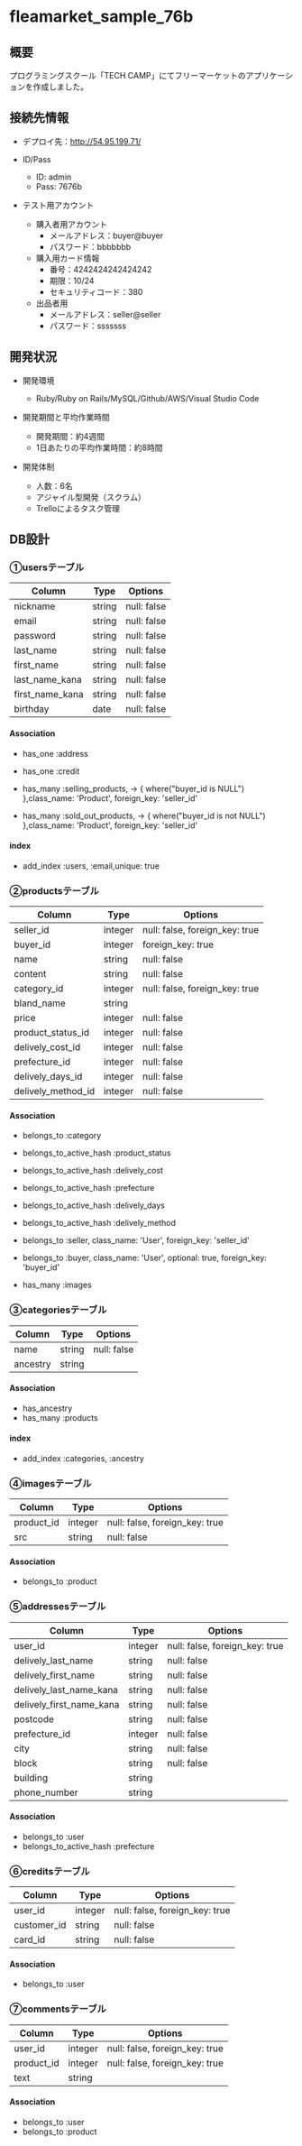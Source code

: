 # fleamarket_sample_76b


## 概要
プログラミングスクール「TECH CAMP」にてフリーマーケットのアプリケーションを作成しました。

## 接続先情報
- デプロイ先：http://54.95.199.71/

- ID/Pass
  - ID: admin
  - Pass: 7676b
  
- テスト用アカウント
  - 購入者用アカウント
    - メールアドレス：buyer@buyer
    - パスワード：bbbbbbb
  - 購入用カード情報
    - 番号：4242424242424242
    - 期限：10/24
    - セキュリティコード：380
  - 出品者用
    - メールアドレス：seller@seller
    - パスワード：sssssss

## 開発状況
- 開発環境
  - Ruby/Ruby on Rails/MySQL/Github/AWS/Visual Studio Code
  
- 開発期間と平均作業時間
  - 開発期間：約4週間
  - 1日あたりの平均作業時間：約8時間
  
- 開発体制
  - 人数：6名
  - アジャイル型開発（スクラム）
  - Trelloによるタスク管理

## DB設計
### ①usersテーブル
|Column|Type|Options|
|------|----|-------|
|nickname|string|null: false|
|email|string|null: false|
|password|string|null: false|
|last_name|string|null: false|
|first_name|string|null: false|
|last_name_kana|string|null: false|
|first_name_kana|string|null: false|
|birthday|date|null: false|

#### Association
- has_one :address
- has_one :credit

- has_many :selling_products, -> { where("buyer_id is NULL") },class_name: 'Product', foreign_key: 'seller_id'
- has_many :sold_out_products, -> { where("buyer_id is not NULL") },class_name: 'Product', foreign_key: 'seller_id'


#### index
- add_index :users, :email,unique: true

### ②productsテーブル
|Column|Type|Options|
|------|----|-------|
|seller_id|integer|null: false, foreign_key: true|
|buyer_id|integer|foreign_key: true|
|name|string|null: false|
|content|string|null: false|
|category_id|integer|null: false, foreign_key: true|
|bland_name|string||
|price|integer|null: false|
|product_status_id|integer|null: false|
|delively_cost_id|integer|null: false|
|prefecture_id|integer|null: false|
|delively_days_id|integer|null: false|
|delively_method_id|integer|null: false|

#### Association
- belongs_to :category
- belongs_to_active_hash :product_status
- belongs_to_active_hash :delively_cost
- belongs_to_active_hash :prefecture
- belongs_to_active_hash :delively_days
- belongs_to_active_hash :delively_method

- belongs_to :seller, class_name: 'User', foreign_key: 'seller_id'
- belongs_to :buyer, class_name: 'User', optional: true, foreign_key: 'buyer_id'

- has_many :images


### ③categoriesテーブル
|Column|Type|Options|
|------|----|-------|
|name|string|null: false|
|ancestry|string||

#### Association
- has_ancestry
- has_many :products

#### index
- add_index :categories, :ancestry

### ④imagesテーブル
|Column|Type|Options|
|------|----|-------|
|product_id|integer|null: false, foreign_key: true|
|src|string|null: false|

#### Association
- belongs_to :product

### ⑤addressesテーブル
|Column|Type|Options|
|------|----|-------|
|user_id|integer|null: false, foreign_key: true|
|delively_last_name|string|null: false|
|delively_first_name|string|null: false|
|delively_last_name_kana|string|null: false|
|delively_first_name_kana|string|null: false|
|postcode|string|null: false|
|prefecture_id|integer|null: false|
|city|string|null: false|
|block|string|null: false|
|building|string||
|phone_number|string||

#### Association
- belongs_to :user
- belongs_to_active_hash :prefecture

### ⑥creditsテーブル
|Column|Type|Options|
|------|----|-------|
|user_id|integer|null: false, foreign_key: true|
|customer_id|string|null: false|
|card_id|string|null: false|

#### Association
- belongs_to :user

### ⑦commentsテーブル
|Column|Type|Options|
|------|----|-------|
|user_id|integer|null: false, foreign_key: true|
|product_id|integer|null: false, foreign_key: true|
|text|string||

#### Association
- belongs_to :user
- belongs_to :product
